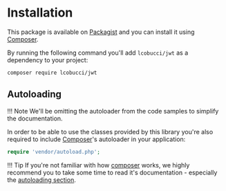 # Installation

This package is available on [Packagist] and you can install it using [Composer].

By running the following command you'll add `lcobucci/jwt` as a dependency to your project:

```sh
composer require lcobucci/jwt
```

## Autoloading

!!! Note
    We'll be omitting the autoloader from the code samples to simplify the documentation.

In order to be able to use the classes provided by this library you're also required to include [Composer]'s autoloader in your application:

```php
require 'vendor/autoload.php';
```

!!! Tip
    If you're not familiar with how [composer] works, we highly recommend you to take some time to read it's documentation - especially the [autoloading section].

[Packagist]: https://packagist.org/packages/lcobucci/jwt
[Composer]: https://getcomposer.org
[autoloading section]: https://getcomposer.org/doc/01-basic-usage.md#autoloading
